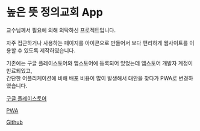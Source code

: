 # 높은 뜻 정의교회 App
교수님께서 필요에 의해 의탁하신 프로젝트입니다.

자주 접근하거나 사용하는 페이지를 아이콘으로 만들어서 보다 편리하게 웹사이트를 이용할 수 있도록 제작하였습니다.

기존에는 구글 플레이스토어와 앱스토어에 등록되어 있었는데 앱스토어 개발자 계정이 만료되었고,<br>간단한 어플리케이션에 비해 배포 비용이 많이 발생해서 대안을 찾다가 PWA로 변경하였습니다. 

[구글 플레이스토어](https://play.google.com/store/apps/details?id=com.project.cksgu.church&hl=ko)

[PWA](http://ch-4ml.iptime.org:8417)

[Github](https://github.com/ch-4ml/church-app)